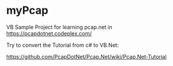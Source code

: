 # myPcap
VB Sample Project for learning pcap.net in https://pcapdotnet.codeplex.com/

Try to convert the Tutorial from c# to VB.Net:

  https://github.com/PcapDotNet/Pcap.Net/wiki/Pcap.Net-Tutorial
